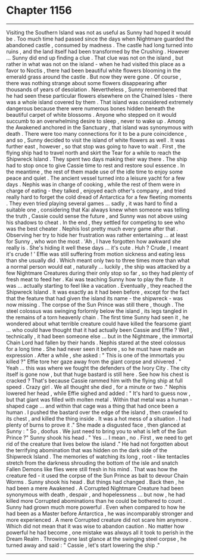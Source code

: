 
# Chapter 1156


---

Visiting the Southern Island was not as useful as Sunny had hoped it would be . Too much time had passed since the days when Nightmare guarded the abandoned castle , consumed by madness . The castle had long turned into ruins , and the land itself had been transformed by the Crushing .
However ... Sunny did end up finding a clue . That clue was not on the island , but rather in what was not on the island - when he had visited this place as a favor to Noctis , there had been beautiful white flowers blooming in the emerald grass around the castle . But now they were gone .
Of course , there was nothing strange about some flowers disappearing after thousands of years of desolation . Nevertheless , Sunny remembered that he had seen these particular flowers elsewhere on the Chained Isles - there was a whole island covered by them .
That island was considered extremely dangerous because there were numerous bones hidden beneath the beautiful carpet of white blossoms . Anyone who stepped on it would succumb to an overwhelming desire to sleep , never to wake up . Among the Awakened anchored in the Sanctuary , that island was synonymous with death .
There were too many connections for it to be a pure coincidence , and so , Sunny decided to visit the island of white flowers as well .
It was further east , however , so that stop was going to have to wait . First , the flying ship had to travel north and skirt the Tear for a while to reach the Shipwreck Island .
They spent two days making their way there . The ship had to stop once to give Cassie time to rest and restore soul essence . In the meantime , the rest of them made use of the idle time to enjoy some peace and quiet .
The ancient vessel turned into a leisure yacht for a few days . Nephis was in charge of cooking , while the rest of them were in charge of eating - they talked , enjoyed each other's company , and tried really hard to forget the cold dread of Antarctica for a few fleeting moments .
They even tried playing several games ... sadly , it was hard to find a suitable one , considering that Kai always knew when someone was telling the truth , Cassie could sense the future , and Sunny was not above using his shadows to cheat .
In the end , they settled for competing to see who was the best cheater .
Nephis lost pretty much every game after that . Observing her try to hide her frustration was rather entertaining ... at least for Sunny , who won the most .
'Ah , I have forgotten how awkward she really is . She's hiding it well these days ... it's cute . Huh ? Crude , I meant it's crude ! '
Effie was still suffering from motion sickness and eating less than she usually did . Which meant only two to three times more than what a normal person would eat , naturally ... luckily , the ship was attacked by a few Nightmare Creatures during their only stop so far , so they had plenty of fresh meat to feed her .
Kai was teaching Sunny how to play the flute .
It was ... actually starting to feel like a vacation .
Eventually , they reached the Shipwreck Island .
It was exactly as it had been before , except for the fact that the feature that had given the island its name - the shipwreck - was now missing .
The corpse of the Sun Prince was still there , though .
The steel colossus was swinging forlornly below the island , its legs tangled in the remains of a torn heavenly chain . The first time Sunny had seen it , he wondered about what terrible creature could have killed the fearsome giant ... who could have thought that it had actually been Cassie and Effie ?
Well , technically , it had been someone else ... but in the Nightmare , the immortal Chain Lord had fallen by their hands .
Nephis stared at the steel colossus for a long time . She had never seen it before , so he must have made an expression .
After a while , she asked :
" This is one of the immortals you killed ?"
Effie tore her gaze away from the giant corpse and shivered .
" Yeah ... this was where we fought the defenders of the Ivory City . The city itself is gone now , but that huge bastard is still here . See how his chest is cracked ? That's because Cassie rammed him with the flying ship at full speed . Crazy girl . We all thought she died , for a minute or two ."
Nephis lowered her head , while Effie sighed and added :
" It's hard to guess now , but that giant was filled with molten metal . Within that metal was a human - shaped cage ... and within that cage was a thing that had once been a human . I pushed the bastard over the edge of the island , then crawled to its chest , and killed the thing inside . It was a hot mess of a situation . I had plenty of burns to prove it ."
She made a disgusted face , then glanced at Sunny :
" So , doofus . We just need to bring you to what is left of the Sun Prince ?"
Sunny shook his head .
" Yes ... I mean , no . First , we need to get rid of the creature that lives below the island ."
He had not forgotten about the terrifying abomination that was hidden on the dark side of the Shipwreck Island . The memories of watching its long , root - like tentacles stretch from the darkness shrouding the bottom of the isle and snatch Fallen Demons like flies were still fresh in his mind .
That was how the creature fed - it used the corpse of the Sun Prince as bait to devour Chain Worms .
Sunny shook his head .
But things had changed .
Back then , he had been a mere Awakened . A Corrupted Nightmare Creature had been synonymous with death , despair , and hopelessness ... but now , he had killed more Corrupted abominations than he could be bothered to count .
Sunny had grown much more powerful . Even when compared to how he had been as a Master before Antarctica , he was incomparably stronger and more experienced . A mere Corrupted creature did not scare him anymore .
Which did not mean that it was wise to abandon caution . No matter how powerful he had become , one mistake was always all it took to perish in the Dream Realm .
Throwing one last glance at the swinging steel corpse , he turned away and said :
" Cassie , let's start lowering the ship ."

---

